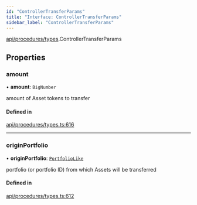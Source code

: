 ```yaml
---
id: "ControllerTransferParams"
title: "Interface: ControllerTransferParams"
sidebar_label: "ControllerTransferParams"
---
```


[api/procedures/types](../../../../../modules/API/Procedures/Types/Types.md).ControllerTransferParams

## Properties

### amount

• **amount**: `BigNumber`

amount of Asset tokens to transfer

#### Defined in

[api/procedures/types.ts:616](https://github.com/PolymeshAssociation/polymesh-sdk/blob/2c78f6c34/src/api/procedures/types.ts#L616)

___

### originPortfolio

• **originPortfolio**: [`PortfolioLike`](../../../../../modules/Types/Types.md#portfoliolike)

portfolio (or portfolio ID) from which Assets will be transferred

#### Defined in

[api/procedures/types.ts:612](https://github.com/PolymeshAssociation/polymesh-sdk/blob/2c78f6c34/src/api/procedures/types.ts#L612)

